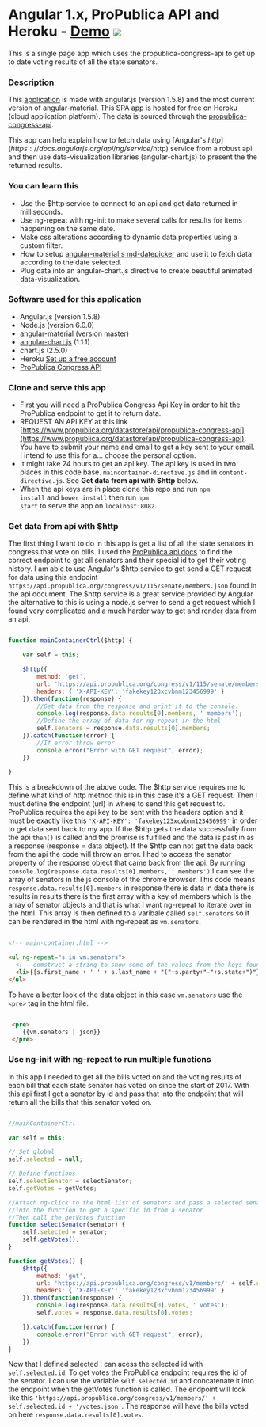 # Angular 1.x, ProPublica API and Heroku - <a href="https://senators-votes.herokuapp.com/">Demo</a> <a href="https://codeclimate.com/github/iposton/angular-senators-votes"><img src="https://codeclimate.com/github/iposton/angular-senators-votes/badges/gpa.svg" /></a>
This is a single page app which uses the propublica-congress-api to get up to date voting results of all the state senators. 

### Description
This [application](https://senators-votes.herokuapp.com/) is made with angular.js (version 1.5.8) and the most current version of angular-material. This SPA app is hosted for free on Heroku (cloud application platform). The data is sourced through the [propublica-congress-api](https://www.propublica.org/datastore/api/propublica-congress-api).

This app can help explain how to fetch data using [Angular's $http](https://docs.angularjs.org/api/ng/service/$http) service from a robust api and then use data-visualization libraries (angular-chart.js) to present the the returned results.  

### You can learn this
* Use the $http service to connect to an api and get data returned in milliseconds. 
* Use ng-repeat with ng-init to make several calls for results for items happening on the same date.
* Make css alterations according to dynamic data properties using a custom filter.    
* How to setup [angular-material's md-datepicker](https://material.angularjs.org/latest/api/directive/mdDatepicker) and use it to fetch data according to the date selected.
* Plug data into an angular-chart.js directive to create beautiful animated data-visualization.    

### Software used for this application
* Angular.js (version 1.5.8) 
* Node.js (version 6.0.0)     
* [angular-material](https://github.com/angular/material/tree/v1.1.4) (version master)
* [angular-chart.js](https://jtblin.github.io/angular-chart.js/) (1.1.1)
* chart.js (2.5.0)
* Heroku [Set up a free account ](https://www.heroku.com/)
* [ProPublica Congress API](https://www.propublica.org/datastore/api/propublica-congress-api)

### Clone and serve this app
* First you will need a ProPublica Congress Api Key in order to hit the ProPublica endpoint to get it to return data.
* REQUEST AN API KEY at this link [https://www.propublica.org/datastore/api/propublica-congress-api](https://www.propublica.org/datastore/api/propublica-congress-api). You have to submit your name and email to get a key sent to your email. I intend to use this for a... choose the personal option.
* It might take 24 hours to get an api key. The api key is used in two places in this code base. `maincontainer-directive.js` and in `content-directive.js`. See <b>Get data from api with $http</b> below. 
* When the api keys are in place clone this repo and run <code>npm install</code> and <code>bower install</code> then run <code>npm start</code> to serve the app on `localhost:8082`.

### Get data from api with $http
The first thing I want to do in this app is get a list of all the state senators in congress that vote on bills. I used the [ProPublica api docs](https://propublica.github.io/congress-api-docs/#members) to find the correct endpoint to get all senators and their special id to get their voting history. I am able to use Angular's $http service to get send a GET request for data using this endpoint `https://api.propublica.org/congress/v1/115/senate/members.json` found in the api document. The $http service is a great service provided by Angular the alternative to this is using a node.js server to send a get request which I found very complicated and a much harder way to get and render data from an api. 

```js

function mainContainerCtrl($http) {

    var self = this;

    $http({
        method: 'get',
        url: 'https://api.propublica.org/congress/v1/115/senate/members.json',
        headers: { 'X-API-KEY': 'fakekey123xcvbnm123456999' }
    }).then(function(response) {
        //Get data from the response and print it to the console.
        console.log(response.data.results[0].members, ' members');
        //Define the array of data for ng-repeat in the html
        self.senators = response.data.results[0].members;
    }).catch(function(error) {
        //If error throw error
        console.error("Error with GET request", error);
    })

}

``` 
This is a breakdown of the above code. The $http service requires me to define what kind of http method this is in this case it's a GET request. Then I must define the endpoint (url) in where to send this get request to. ProPublica requires the api key to be sent with the headers option and it must be exactly like this `'X-API-KEY': 'fakekey123xcvbnm123456999'` in order to get data sent back to my app. If the $http gets the data successfully from the api `then()`  is called and the promise is fulfilled and the data is past in as a response (response = data object). If the $http can not get the data back from the api the code will throw an error. I had to access the senator property of the response object that came back from the api. By running `console.log(response.data.results[0].members, ' members')` I can see the array of senators in the js console of the chrome browser. This code means `response.data.results[0].members` in response there is data in data there is results in results there is the first array with a key of members which is the array of senator objects and that is what I want ng-repeat to iterate over in the html. This array is then defined to a varibale called `self.senators` so it can be rendered in the html with ng-repeat as `vm.senators`. 

```html

<!-- main-container.html -->

<ul ng-repeat="s in vm.senators">
  <!-- comstruct a string to show some of the values from the keys found in vm.senators -->
  <li>{{s.first_name + ' ' + s.last_name + "("+s.party+"-"+s.state+")"}}</li>
</ul>

```

To have a better look of the data object in this case `vm.senators` use the `<pre>` tag in the html file. 

```html

 <pre>
    {{vm.senators | json}}
 </pre>

```

### Use ng-init with ng-repeat to run multiple functions
In this app I needed to get all the bills voted on and the voting results of each bill that each state senator has voted on since the start of 2017. With this api first I get a senator by id and pass that into the endpoint that will return all the bills that this senator voted on. 

```js

//mainContainerCtrl

var self = this;

// Set global
self.selected = null;

// Define functions
self.selectSenator = selectSenator;
self.getVotes = getVotes;

//Attach ng-click to the html list of senators and pass a selected senator
//into the function to get a specific id from a senator
//Then call the getVotes function
function selectSenator(senator) {
    self.selected = senator;
    self.getVotes();
}

function getVotes() {
    $http({
        method: 'get',
        url: 'https://api.propublica.org/congress/v1/members/' + self.selected.id + '/votes.json',
        headers: { 'X-API-KEY': 'fakekey123xcvbnm123456999' }
    }).then(function(response) {
        console.log(response.data.results[0].votes, ' votes');
        self.votes = response.data.results[0].votes;

    }).catch(function(error) {
        console.error("Error with GET request", error);
    })
}

``` 

Now that I defined selected I can acess the selected id with `self.selected.id`. To get votes the ProPublica endpoint requires the id of the senator. I can use the variable `self.selected.id` and concatenate it into the endpoint when the getVotes function is called. The endpoint will look like this `'https://api.propublica.org/congress/v1/members/' + self.selected.id + '/votes.json'`. The response will have the bills voted on here `response.data.results[0].votes`.



